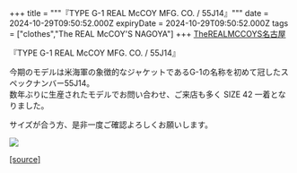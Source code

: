 +++
title = """『TYPE G-1 REAL McCOY MFG. CO. / 55J14』"""
date = 2024-10-29T09:50:52.000Z
expiryDate = 2024-10-29T09:50:52.000Z
tags = ["clothes","The REAL McCOY'S NAGOYA"]
+++
[TheREALMCCOYS名古屋](https://www.instagram.com/explore/tags/therealmccoys%E5%90%8D%E5%8F%A4%E5%B1%8B/)  
  
『TYPE G-1 REAL McCOY MFG. CO. / 55J14』  
  
今期のモデルは米海軍の象徴的なジャケットであるG-1の名称を初めて冠したスペックナンバー55J14。  
数年ぶりに生産されたモデルでお問い合わせ、ご来店も多く SIZE 42 一着となりました。  
  
サイズが合う方、是非一度ご確認よろしくお願いします。

[![](https://stat.ameba.jp/user_images/20241029/18/realmccoy-nagoya/e2/e0/j/o2581259215503705260.jpg)](https://stat.ameba.jp/user_images/20241029/18/realmccoy-nagoya/e2/e0/j/o2581259215503705260.jpg)

[[source]](https://ameblo.jp/realmccoy-nagoya/entry-12873071977.html)
